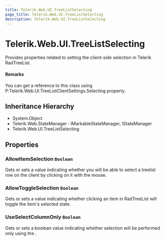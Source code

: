 ```yaml
---
title: Telerik.Web.UI.TreeListSelecting
page_title: Telerik.Web.UI.TreeListSelecting
description: Telerik.Web.UI.TreeListSelecting
---
```


# Telerik.Web.UI.TreeListSelecting

Provides properties related to setting the client-side selection in
            Telerik RadTreeList.

#### Remarks
You can get a reference to this class using
                P:Telerik.Web.UI.TreeListClientSettings.Selecting property.

## Inheritance Hierarchy

* System.Object
* Telerik.Web.StateManager : IMarkableStateManager, IStateManager
* Telerik.Web.UI.TreeListSelecting

## Properties

###  AllowItemSelection `Boolean`

Gets or sets a value indicating whether you will be able to select a treelist row on
            the client by clicking on it with the mouse.

###  AllowToggleSelection `Boolean`

Gets or sets a value indicating whether clicking an item in RadTreeList will
            toggle the item's selected state.

###  UseSelectColumnOnly `Boolean`

Gets or sets a boolean value indicating whether selection will be 
            performed only using the .

